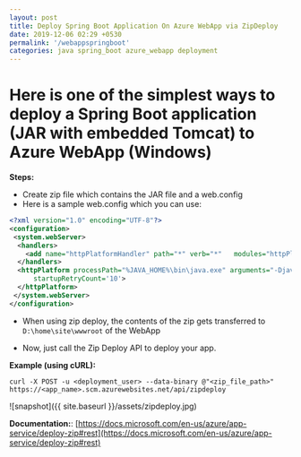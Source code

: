 ```yaml
---
layout: post
title: Deploy Spring Boot Application On Azure WebApp via ZipDeploy
date: 2019-12-06 02:29 +0530
permalink: '/webappspringboot'
categories: java spring_boot azure_webapp deployment
---
```


# Here is one of the simplest ways to deploy a Spring Boot application (JAR with embedded Tomcat) to Azure WebApp (Windows)

__Steps:__

- Create zip file which contains the JAR file and a web.config
- Here is a sample web.config which you can use:

```xml
<?xml version="1.0" encoding="UTF-8"?>
<configuration>
 <system.webServer>
  <handlers>
    <add name="httpPlatformHandler" path="*" verb="*"   modules="httpPlatformHandler" resourceType="Unspecified" />
  </handlers>
  <httpPlatform processPath="%JAVA_HOME%\bin\java.exe" arguments="-Djava.net.preferIPv4Stack=true -Dserver.port=%HTTP_PLATFORM_PORT% -jar &quot;%HOME%\site\wwwroot\app.jar&quot;" 
      startupRetryCount='10'>
  </httpPlatform>
 </system.webServer>
</configuration>
```

- When using zip deploy, the contents of the zip gets transferred to ```D:\home\site\wwwroot``` of the WebApp

- Now, just call the Zip Deploy API to deploy your app.

__Example (using cURL):__

```curl
curl -X POST -u <deployment_user> --data-binary @"<zip_file_path>" https://<app_name>.scm.azurewebsites.net/api/zipdeploy
```

![snapshot]({{ site.baseurl }}/assets/zipdeploy.jpg)


__Documentation:__: [https://docs.microsoft.com/en-us/azure/app-service/deploy-zip#rest](https://docs.microsoft.com/en-us/azure/app-service/deploy-zip#rest)